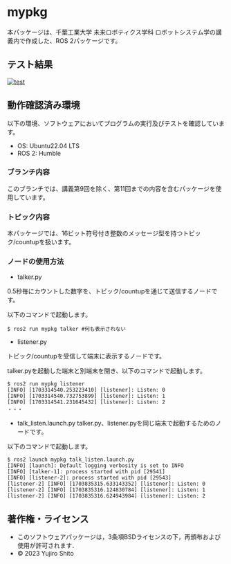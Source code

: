 # mypkg
本パッケージは、千葉工業大学 未来ロボティクス学科 ロボットシステム学の講義内で作成した、ROS 2パッケージです。

## テスト結果
[![test](https://github.com/Yujiro-13/robosys_ros2_mypkg/actions/workflows/test.yml/badge.svg)](https://github.com/Yujiro-13/robosys_ros2_mypkg/actions/workflows/test.yml)

## 動作確認済み環境
以下の環境、ソフトウェアにおいてプログラムの実行及びテストを確認しています。
- OS: Ubuntu22.04 LTS
- ROS 2: Humble

### ブランチ内容
このブランチでは、講義第9回を除く、第11回までの内容を含むパッケージを使用しています。

### トピック内容
本パッケージでは、16ビット符号付き整数のメッセージ型を持つトピック/countupを扱います。

### ノードの使用方法
- talker.py

0.5秒毎にカウントした数字を、トピック/countupを通じて送信するノードです。

以下のコマンドで起動します。
```
$ ros2 run mypkg talker #何も表示されない
```

- listener.py

トピック/countupを受信して端末に表示するノードです。

talker.pyを起動した端末と別端末を開き、以下のコマンドで起動します。
```
$ ros2 run mypkg listener
[INFO] [1703314540.253223410] [listener]: Listen: 0
[INFO] [1703314540.732753899] [listener]: Listen: 1
[INFO] [1703314541.231645432] [listener]: Listen: 2
・・・
```

- talk_listen.launch.py
talker.py、listener.pyを同じ端末で起動するためのノードです。

以下のコマンドで起動します。 
```
$ ros2 launch mypkg talk_listen.launch.py
[INFO] [launch]: Default logging verbosity is set to INFO
[INFO] [talker-1]: process started with pid [29541]
[INFO] [listener-2]: process started with pid [29543]
[listener-2] [INFO] [1703835315.633143352] [listener]: Listen: 0
[listener-2] [INFO] [1703835316.124830784] [listener]: Listen: 1
[listener-2] [INFO] [1703835316.624943984] [listener]: Listen: 2
```

## 著作権・ライセンス
- このソフトウェアパッケージは，3条項BSDライセンスの下，再頒布および使用が許可されます．
- © 2023 Yujiro Shito
